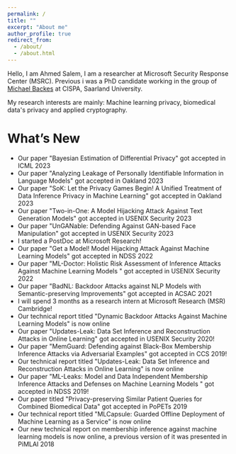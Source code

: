 ```yaml
---
permalink: /
title: ""
excerpt: "About me"
author_profile: true
redirect_from: 
  - /about/
  - /about.html
---
```


Hello, I am Ahmed Salem, I am a researcher at Microsoft Security Response Center (MSRC). Previous i was a PhD candidate working in the group of [Michael Backes](https://cispa.de/en/about/director-page) at CISPA, Saarland University.

My research interests are mainly: Machine learning privacy, biomedical data's privacy and applied cryptography. 

<h1>What’s New</h1>
<ul>
  <li>Our paper "Bayesian Estimation of Differential Privacy" got accepted in ICML 2023</li>
  <li>Our paper "Analyzing Leakage of Personally Identifiable Information in Language Models" got accepted in Oakland 2023</li>
  <li>Our paper "SoK: Let the Privacy Games Begin! A Unified Treatment of Data Inference Privacy in Machine Learning" got accepted in Oakland 2023</li>
  <li>Our paper "Two-in-One: A Model Hijacking Attack Against Text Generation Models" got accepted in USENIX Security 2023</li>
  <li>Our paper "UnGANable: Defending Against GAN-based Face Manipulation" got accepted in USENIX Security 2023</li>

  <li>I started a PostDoc at Microsoft Research!</li>
  <li>Our paper "Get a Model! Model Hijacking Attack Against Machine Learning Models" got accepted in NDSS 2022</li>
  <li>Our paper "ML-Doctor: Holistic Risk Assessment of Inference Attacks Against Machine Learning Models
" got accepted in USENIX Security 2022</li>
  <li>Our paper "BadNL: Backdoor Attacks against NLP Models with Semantic-preserving Improvements" got accepted in ACSAC 2021</li>
  <li>I will spend 3 months as a research intern at Microsoft Research (MSR) Cambridge!</li>
  <li>Our technical report titled "Dynamic Backdoor Attacks Against Machine Learning Models" is now online</li>
    <li>Our paper "Updates-Leak: Data Set Inference and Reconstruction Attacks in Online Learning" got accepted in USENIX Security 2020!</li>

   <li>Our paper "MemGuard: Defending against Black-Box Membership Inference Attacks via Adversarial Examples" got accepted in CCS 2019!</li>
  <li>Our technical report titled "Updates-Leak: Data Set Inference and Reconstruction Attacks in Online Learning" is now online</li>
 

  <li>Our paper "ML-Leaks: Model and Data Independent Membership Inference Attacks and Defenses on Machine Learning Models
" got accepted in NDSS 2019!</li>
  <li>Our paper titled "Privacy-preserving Similar Patient Queries for Combined Biomedical Data" got accepted in PoPETs 2019</li>
  <li>Our technical report titled "MLCapsule: Guarded Offline Deployment of Machine Learning as a Service" is now online</li>
  <li>Our new technical report on membership inference against machine learning models is now online, a previous version of it was presented in PiMLAI 2018</li>
</ul>

